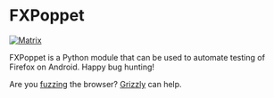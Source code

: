 FXPoppet
========

[![Matrix](https://img.shields.io/badge/chat-%23fuzzing-green?logo=matrix)](https://matrix.to/#/#fuzzing:mozilla.org)

FXPoppet is a Python module that can be used to automate testing of Firefox on Android. Happy bug hunting!

Are you [fuzzing](https://firefox-source-docs.mozilla.org/tools/fuzzing/index.html) the browser? [Grizzly](https://github.com/MozillaSecurity/grizzly) can help.
